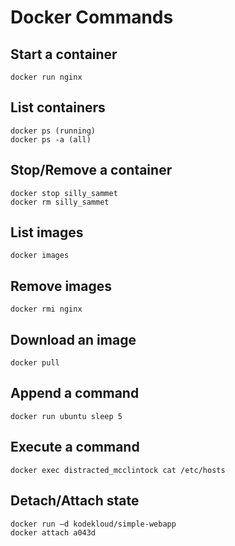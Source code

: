 #  Docker Commands

## Start a container
    docker run nginx
## List containers
    docker ps (running)
    docker ps -a (all)
## Stop/Remove a container
    docker stop silly_sammet 
    docker rm silly_sammet
## List images
    docker images
## Remove images
    docker rmi nginx
## Download an image
    docker pull
## Append a command
    docker run ubuntu sleep 5
## Execute a command
    docker exec distracted_mcclintock cat /etc/hosts
## Detach/Attach state
    docker run –d kodekloud/simple-webapp 
    docker attach a043d 